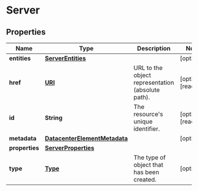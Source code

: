 

# Server

## Properties

| Name | Type | Description | Notes |
| ------------ | ------------- | ------------- | ------------- |
| **entities** | [**ServerEntities**](ServerEntities.md) |  |  [optional] |
| **href** | [**URI**](URI.md) | URL to the object representation (absolute path). |  [optional] [readonly] |
| **id** | **String** | The resource&#39;s unique identifier. |  [optional] [readonly] |
| **metadata** | [**DatacenterElementMetadata**](DatacenterElementMetadata.md) |  |  [optional] |
| **properties** | [**ServerProperties**](ServerProperties.md) |  |  |
| **type** | [**Type**](Type.md) | The type of object that has been created. |  [optional] |


